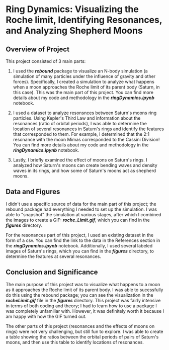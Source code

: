 # Ring Dynamics: Visualizing the Roche limit, Identifying Resonances, and Analyzing Shepherd Moons #

## Overview of Project ##

This project consisted of 3 main parts:

1. I used the ***rebound*** package to visualize an N-body simulation (a simulation of many particles under the influence of gravity and other forces). Specifically, I created a simulation to analyze what happens when a moon approaches the Roche limit of its parent body (Saturn, in this case). This was the main part of this project. You can find more details about my code and methodology in the ***ringDynamics.ipynb*** notebook. 

2. I used a dataset to analyze resonsnces between Saturn's moons ring particles. Using Kepler's Third Law and information about the resonances (ratio of orbital periods), I was able to determine the location of several resonances in Saturn's rings and identify the features that corresponded to them. For example, I determined that the 2:1 resonance with the moon Mimas corresponded to the Cassini Division! You can find more details about my code and methodology in the ***ringDynamics.ipynb*** notebook. 

3. Lastly, I briefly examined the effect of moons on Saturn's rings. I analyzed how Saturn's moons can create bending waves and density waves in its rings, and how some of Saturn's moons act as shepherd moons. 

## Data and Figures ##

I didn't use a specific source of data for the main part of this project; the rebound package had everything I needed to set up the simulation. I was able to "snapshot" the simulation at various stages, after which I combined the images to create a GIF: ***roche_Limit.gif***, which you can find in the ***figures*** directory. 

For the resonances part of this project, I used an existing dataset in the form of a csv. You can find the link to the data in the References section in the ***ringDynamics.ipynb*** notebook. Additionally, I used several labeled images of Saturn's rings, which you can find in the ***figures*** directory, to determine the features at several resonances. 

## Conclusion and Significance ##

The main purpose of this project was to visualize what happens to a moon as it approaches the Roche limit of its parent body. I was able to sucessfully do this using the rebound package; you can see the visualization in the ***rocheLimit.gif*** file in the ***figures*** directory. This project was fairly intensive in terms of both coding and theory; I had to learn how to use a package I was completely unfamiliar with. However, it was definitely worth it because I am happy with how the GIF turned out. 

The other parts of this project (resonances and the effects of moons on rings) were not very challenging, but still fun to explore. I was able to create a table showing the ratios between the orbital periods of pairs of Saturn's moons, and then use this table to identify locations of resonances.  
